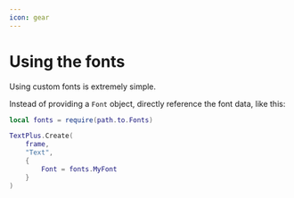 ```yaml
---
icon: gear
---
```


# Using the fonts

Using custom fonts is extremely simple.

Instead of providing a `Font` object, directly reference the font data, like this:

```lua
local fonts = require(path.to.Fonts)

TextPlus.Create(
	frame,
	"Text",
	{
		Font = fonts.MyFont
	}
)
```
